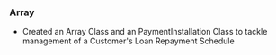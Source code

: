 ### Array
- Created an Array Class and an PaymentInstallation Class to tackle management of a Customer's Loan Repayment Schedule
